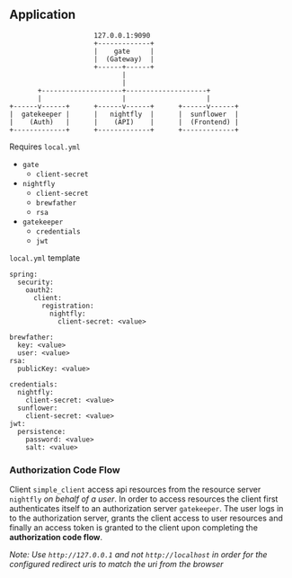 ## Application
```
                     127.0.0.1:9090                      
                     +-------------+                     
                     |    gate     |                     
                     |  (Gateway)  |                     
                     +------+------+                     
                            |                            
                            |                            
       +--------------------+--------------------+       
       |                    |                    |       
+------v------+      +------v------+      +------v------+
|  gatekeeper |      |   nightfly  |      |  sunflower  |
|    (Auth)   |      |    (API)    |      |  (Frontend) |
+-------------+      +-------------+      +-------------+
```

Requires `local.yml`
- `gate`
    - `client-secret`
- `nightfly`
    - `client-secret`
    - `brewfather`
    - `rsa`
- `gatekeeper`
    - `credentials`
    - `jwt`

`local.yml` template
```
spring:
  security:
    oauth2:
      client:
        registration:
          nightfly:
            client-secret: <value>

brewfather:
  key: <value>
  user: <value>
rsa:
  publicKey: <value>

credentials:
  nightfly:
    client-secret: <value>
  sunflower:
    client-secret: <value>
jwt:
  persistence:
    password: <value>
    salt: <value>
```

### Authorization Code Flow
Client `simple_client` access api resources from the resource server `nightfly` *on behalf of a user*. In order to access resources the client first authenticates itself to an authorization server `gatekeeper`. The user logs in to the authorization server, grants the client access to user resources and finally an access token is granted to the client upon completing the **authorization code flow**.

*Note: Use `http://127.0.0.1` and not `http://localhost` in order for the configured redirect uris to match the uri from the browser*
